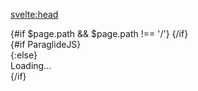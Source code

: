 <script lang="ts">
 import { page } from '$app/stores';
 import CookieConsent from '$lib/components/CookieConsent.svelte';
 import Footer from '$lib/components/Footer.svelte';
 import Navbar from '$lib/components/Navbar.svelte';
 import Navbar2 from '$lib/components/Navbar2.svelte';
 import { i18n } from '$lib/i18n.js';
 import {
  OG_IMAGE_HEIGHT,
  OG_IMAGE_WIDTH,
  SITE_DESCRIPTION,
  SITE_TITLE,
  SITE_URL
 } from '$lib/siteConfig';
 import { ParaglideJS } from '@inlang/paraglide-sveltekit';
 import { onMount } from 'svelte';
 import '../app.postcss';
 import og_image from '../lib/assets/images/og_image.webp';

 // Initialize isMobile
 let isMobile = false;

 // Function to load Google Tag Manager script
 function loadGTM() {
  return new Promise((resolve, reject) => {
   (function (w, d, s, l, i) {
    w[l] = w[l] || [];
    w[l].push({ 'gtm.start': new Date().getTime(), event: 'gtm.js' });
    var f = d.getElementsByTagName[s](0),
     j = d.createElement(s),
     dl = l != 'dataLayer' ? '&l=' + l : '';
    j.async = true;
    j.src = 'https://www.googletagmanager.com/gtm.js?id=' + i + dl;
    j.onload = resolve;
    j.onerror = reject;
    f.parentNode.insertBefore(j, f);
   })(window, document, 'script', 'dataLayer', 'GTM-WSRLN9FV');
  });
 }

 // Function to initialize ParaglideJS
 function initializeParaglide() {
  return new Promise((resolve) => {
   const script = document.createElement('script');
   script.type = 'text/partytown';
   script.src = '/src/lib/i18n.js';
   script.async = true; // Load asynchronously
   script.onload = () => {
    ParaglideJS.init({ i18n });
    resolve();
   };
   document.body.appendChild(script);
  });
 }

 onMount(() => {
  // Check if the code is running in the browser
  if (typeof window !== 'undefined' && typeof navigator !== 'undefined') {
   // Detect if the device is mobile
   isMobile = /iPhone|iPad|iPod|Android/i.test(navigator.userAgent);

   // Run all async tasks in parallel
   Promise.all([
    isMobile ? Promise.resolve() : initializeParaglide() // Skip ParaglideJS on mobile
   ])
    .then(() => {
     console.log('Non-essential scripts loaded');
    })
    .catch((error) => {
     console.error('An error occurred while loading non-essential scripts', error);
    });
  }
 });

 // Handling cookie consent
 let cookieConsentAccepted = false;

 function handleCookieConsent() {
  cookieConsentAccepted = true;
  // Load essential scripts after consent
  loadGTM(); // Reload GTM scripts after consent
  initializeParaglide(); // Initialize ParaglideJS after consent
 }
</script>

<svelte:head>
 <title>{$page.data.post?.title || 'My Menthor | Home'}</title>
 {#if $page.path && $page.path !== '/'}
  <link rel="canonical" href={SITE_URL + $page.path} />
 {/if}
 <meta property="og:url" content={SITE_URL} />
 <meta property="og:type" content="article" />
 <meta property="og:title" content={SITE_TITLE} />
 <meta name="description" content={SITE_DESCRIPTION} />
 <meta property="og:description" content={SITE_DESCRIPTION} />
 <meta property="og:image" content={og_image} />
 <meta property="og:image:width" content={OG_IMAGE_WIDTH} />
 <meta property="og:image:height" content={OG_IMAGE_HEIGHT} />
 <meta name="twitter:image" content={og_image} />
 <meta name="twitter:card" content="summary_large_image" />
 <meta name="twitter:title" content={SITE_TITLE} />
 <meta name="twitter:description" content={SITE_DESCRIPTION} />
</svelte:head>

<main class="relative">
 {#if ParaglideJS}
  <ParaglideJS {i18n}>
   <Navbar />
   <Navbar2 />
   <slot />
   <Footer />
  </ParaglideJS>
 {:else}
  <div>Loading...</div>
 {/if}
 <CookieConsent bind:accepted={cookieConsentAccepted} on:accept={handleCookieConsent} />
</main>

<style>
 :global(html) {
  font-family: 'Exo Variable, sans-serif;';
 }

 /* Specific font classes */
 :global(.Archivo) {
  font-family: 'Archivo Variable', sans-serif;
 }

 :global(.Exo) {
  font-family: 'Exo Variable', sans-serif;
 }

 :global(.Exo-Regular) {
  font-family: 'Exo Variable', sans-serif;
  font-weight: 400; /* Set font weight */
 }

 :global(.Exo-Semibold) {
  font-family: 'Exo Variable', sans-serif;
  font-weight: 600; /* Set font weight */
 }

 :global(.Exo-Bold) {
  font-family: 'Exo Variable', sans-serif;
  font-weight: 700; /* Set font weight */
 }
</style>
